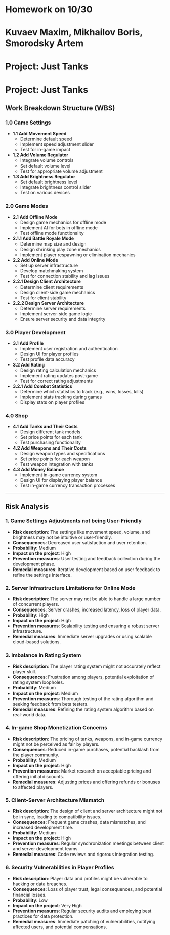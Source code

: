 # Homework on 10/30
# Kuvaev Maxim, Mikhailov Boris, Smorodsky Artem

# Project: Just Tanks

# Project: Just Tanks

## Work Breakdown Structure (WBS)

### 1.0 Game Settings
- **1.1 Add Movement Speed**
  - Determine default speed
  - Implement speed adjustment slider
  - Test for in-game impact
- **1.2 Add Volume Regulator**
  - Integrate volume controls
  - Set default volume level
  - Test for appropriate volume adjustment
- **1.3 Add Brightness Regulator**
  - Set default brightness level
  - Integrate brightness control slider
  - Test on various devices

### 2.0 Game Modes
- **2.1 Add Offline Mode**
  - Design game mechanics for offline mode
  - Implement AI for bots in offline mode
  - Test offline mode functionality
- **2.1.1 Add Battle Royale Mode**
  - Determine map size and design
  - Design shrinking play zone mechanics
  - Implement player respawning or elimination mechanics
- **2.2 Add Online Mode**
  - Set up server infrastructure
  - Develop matchmaking system
  - Test for connection stability and lag issues
- **2.2.1 Design Client Architecture**
  - Determine client requirements
  - Design client-side game mechanics
  - Test for client stability
- **2.2.2 Design Server Architecture**
  - Determine server requirements
  - Implement server-side game logic
  - Ensure server security and data integrity

### 3.0 Player Development
- **3.1 Add Profile**
  - Implement user registration and authentication
  - Design UI for player profiles
  - Test profile data accuracy
- **3.2 Add Rating**
  - Design rating calculation mechanics
  - Implement rating updates post-game
  - Test for correct rating adjustments
- **3.2.1 Add Combat Statistics**
  - Determine which statistics to track (e.g., wins, losses, kills)
  - Implement stats tracking during games
  - Display stats on player profiles

### 4.0 Shop
- **4.1 Add Tanks and Their Costs**
  - Design different tank models
  - Set price points for each tank
  - Test purchasing functionality
- **4.2 Add Weapons and Their Costs**
  - Design weapon types and specifications
  - Set price points for each weapon
  - Test weapon integration with tanks
- **4.3 Add Money Balance**
  - Implement in-game currency system
  - Design UI for displaying player balance
  - Test in-game currency transaction processes



---

## Risk Analysis

### 1. Game Settings Adjustments not being User-Friendly
- **Risk description**: The settings like movement speed, volume, and brightness may not be intuitive or user-friendly.
- **Consequences**: Decreased user satisfaction and user retention.
- **Probability**: Medium
- **Impact on the project**: High
- **Prevention measures**: User testing and feedback collection during the development phase.
- **Remedial measures**: Iterative development based on user feedback to refine the settings interface.

### 2. Server Infrastructure Limitations for Online Mode
- **Risk description**: The server may not be able to handle a large number of concurrent players.
- **Consequences**: Server crashes, increased latency, loss of player data.
- **Probability**: High
- **Impact on the project**: High
- **Prevention measures**: Scalability testing and ensuring a robust server infrastructure.
- **Remedial measures**: Immediate server upgrades or using scalable cloud-based solutions.

### 3. Imbalance in Rating System
- **Risk description**: The player rating system might not accurately reflect player skill.
- **Consequences**: Frustration among players, potential exploitation of rating system loopholes.
- **Probability**: Medium
- **Impact on the project**: Medium
- **Prevention measures**: Thorough testing of the rating algorithm and seeking feedback from beta testers.
- **Remedial measures**: Refining the rating system algorithm based on real-world data.

### 4. In-game Shop Monetization Concerns
- **Risk description**: The pricing of tanks, weapons, and in-game currency might not be perceived as fair by players.
- **Consequences**: Reduced in-game purchases, potential backlash from the player community.
- **Probability**: Medium
- **Impact on the project**: High
- **Prevention measures**: Market research on acceptable pricing and offering initial discounts.
- **Remedial measures**: Adjusting prices and offering refunds or bonuses to affected players.

### 5. Client-Server Architecture Mismatch
- **Risk description**: The design of client and server architecture might not be in sync, leading to compatibility issues.
- **Consequences**: Frequent game crashes, data mismatches, and increased development time.
- **Probability**: Medium
- **Impact on the project**: High
- **Prevention measures**: Regular synchronization meetings between client and server development teams.
- **Remedial measures**: Code reviews and rigorous integration testing.

### 6. Security Vulnerabilities in Player Profiles
- **Risk description**: Player data and profiles might be vulnerable to hacking or data breaches.
- **Consequences**: Loss of player trust, legal consequences, and potential financial losses.
- **Probability**: Low
- **Impact on the project**: Very High
- **Prevention measures**: Regular security audits and employing best practices for data protection.
- **Remedial measures**: Immediate patching of vulnerabilities, notifying affected users, and potential compensations.
